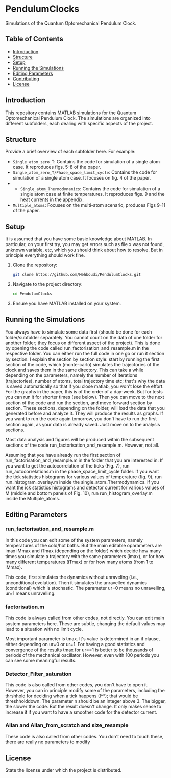 # PendulumClocks

Simulations of the Quantum Optomechanical Pendulum Clock.

## Table of Contents
- [Introduction](#introduction)
- [Structure](#structure)
- [Setup](#setup)
- [Running the Simulations](#running-the-simulations)
- [Editing Parameters](#editing-parameters)
- [Contributing](#contributing)
- [License](#license)

## Introduction
This repository contains MATLAB simulations for the Quantum Optomechanical Pendulum Clock. The simulations are organized into different subfolders, each dealing with specific aspects of the project.

## Structure
Provide a brief overview of each subfolder here. For example:

- `Single_atom_zero_T`: Contains the code for simulation of a single atom case. It reproduces figs. 5-8 of the paper.
- `Single_atom_zero_T/Phase_space_limit_cycle`:  Contains the code for simulation of a single atom case. It focuses on fig. 4 of the paper.
- - `Single_atom_Thermodynamics`: Contains the code for simulation of a single atom case at finite temperatures. It reproduces figs. 9 and the heat currents in the appendix.
- `Multiple_atoms`: Focuses on the multi-atom scenario, produces Figs 9-11 of the paper.

## Setup
It is assumed that you have some basic knowledge about MATLAB. In particular, on your first try, you may get errors such as file x was not found, unknown variable, etc, which you should think about how to resolve. But in principle everything should work fine.

1. Clone the repository:
    ```sh
    git clone https://github.com/Mehboudi/PendulumClocks.git
    ```
2. Navigate to the project directory:
    ```sh
    cd PendulumClocks
    ```
3. Ensure you have MATLAB installed on your system.

## Running the Simulations
You always have to simulate some data first (should be done for each folder/subfolder separately. You cannot count on the data of one folder for another folder; they focus on different aspect of the project). This is done by opening the code called run_factorisation_and_resample.m in the respective folder. You can either run the full code in one go or run it section by section. I explain the section by section style: start by running the first section of the code, which (monte-carlo) simulates the trajectories of the clock and saves them in the same directory. This can take a while depending on the parameters, namely the number of iterations (trajectories), number of atoms, total trajectory time etc; that's why the data is saved automatically so that if you close matlab, you won't lose the effort. For the graphs in the paper, this is of the order of a day-week. But for tests you can run it for shorter times (see below).
Then you can move to the next section of the code and run the section, and move forward section by section. These sections, depending on the folder, will load the data that you generated before and analyze it. They will produce the results as graphs. 
If you want to run the code again tomorrow, you don't have to run the first section again, as your data is already saved. Just move on to the analysis sections. 

Most data analysis and figures will be produced within the subsequent sections of the code run_factorisation_and_resample.m. However, not all.

Assuming that you have already run the first section of run_factorisation_and_resample.m in the folder that you are interested in:
If you want to get the autocorrelation of the ticks (Fig. 7), run run_autocorrelations.m in the phase_space_limit_cycle folder.
If you want the tick statistics histograms for various values of temperature (fig. 9), run run_histogram_overlay.m inside the single_atom_Thermodynamics.
If you want the ick statistics histograms and detector current for various values of M (middle and bottom panels of Fig. 10), run run_histogram_overlay.m inside the Multiple_atoms.

## Editing Parameters

### run_factorisation_and_resample.m

In this code you can edit some of the system parameters, namely temperatures of the cold/hot baths. But the main editable oparameters are imax iMmax and iTmax (depending on the folder) which decide how many times you simulate a trajectory with the same parameters (imax), or for how many different temperatures (iTmax) or for how many atoms (from 1 to iMmax). 

This code, first simulates the dynamics without unraveling (i.e., unconditional evolution). Then it simulates the unravelled dynamics (conditional) which is stochastic. The parameter ur=0 means no unravelling, ur=1 means unravelling. 

### factorisation.m

This code is always called from other codes, not directly.
You can edit main system parameters here. These are subtle, changing the default values may lead to a situation with no limit cycle. 

Most important parameter is tmax. It's value is determined in an if clause, either depending on ur=0 or ur=1. For having a good statistics and convergence of the results tmax for ur==1 is better to be thousands of periods of the mechanical oscillator. However, even with 100 periods you can see some meaningful results. 

### Detector_Filter_saturation

This code is also called from other codes, you don't have to open it. However, you can in principle modify some of the parameters, including the thrshhold for deciding when a tick happens (I^*); that would be threshholddown.
The parameter n should be an integer above 3. The bigger, the slower the code. But the result doesn't change. It only makes sense to increase it if you want to have a smoother code for the detector current.

### Allan and Allan_from_scratch and size_resample

These code is also called from other codes.
You don't need to touch these, there are really no parameters to modify


## License
State the license under which the project is distributed.
